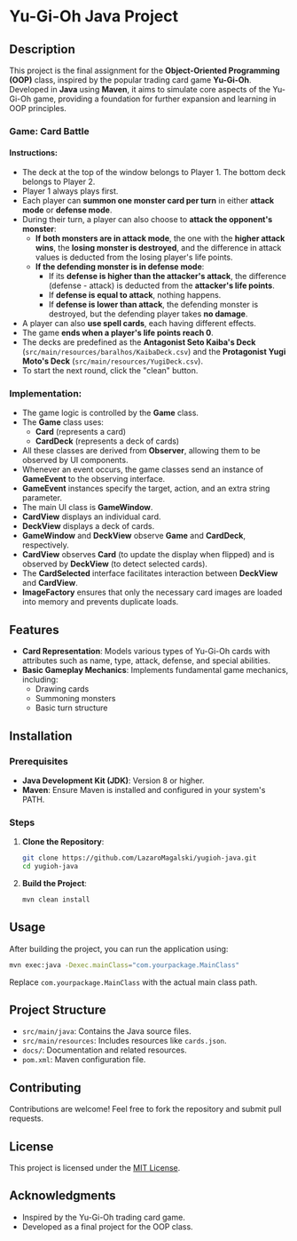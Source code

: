 # Yu-Gi-Oh Java Project

## Description

This project is the final assignment for the **Object-Oriented Programming (OOP)** class, inspired by the popular trading card game **Yu-Gi-Oh**. Developed in **Java** using **Maven**, it aims to simulate core aspects of the Yu-Gi-Oh game, providing a foundation for further expansion and learning in OOP principles.

### Game: Card Battle
#### Instructions:
- The deck at the top of the window belongs to Player 1. The bottom deck belongs to Player 2.
- Player 1 always plays first.
- Each player can **summon one monster card per turn** in either **attack mode** or **defense mode**.
- During their turn, a player can also choose to **attack the opponent's monster**:
  - **If both monsters are in attack mode**, the one with the **higher attack wins**, the **losing monster is destroyed**, and the difference in attack values is deducted from the losing player's life points.
  - **If the defending monster is in defense mode**:
    - If its **defense is higher than the attacker's attack**, the difference (defense - attack) is deducted from the **attacker's life points**.
    - If **defense is equal to attack**, nothing happens.
    - If **defense is lower than attack**, the defending monster is destroyed, but the defending player takes **no damage**.
- A player can also **use spell cards**, each having different effects.
- The game **ends when a player's life points reach 0**.
- The decks are predefined as the **Antagonist Seto Kaiba's Deck** (`src/main/resources/baralhos/KaibaDeck.csv`) and the **Protagonist Yugi Moto's Deck** (`src/main/resources/YugiDeck.csv`).
- To start the next round, click the "clean" button.

### Implementation:
- The game logic is controlled by the **Game** class.
- The **Game** class uses:
  - **Card** (represents a card)
  - **CardDeck** (represents a deck of cards)
- All these classes are derived from **Observer**, allowing them to be observed by UI components.
- Whenever an event occurs, the game classes send an instance of **GameEvent** to the observing interface.
- **GameEvent** instances specify the target, action, and an extra string parameter.
- The main UI class is **GameWindow**.
- **CardView** displays an individual card.
- **DeckView** displays a deck of cards.
- **GameWindow** and **DeckView** observe **Game** and **CardDeck**, respectively.
- **CardView** observes **Card** (to update the display when flipped) and is observed by **DeckView** (to detect selected cards).
- The **CardSelected** interface facilitates interaction between **DeckView** and **CardView**.
- **ImageFactory** ensures that only the necessary card images are loaded into memory and prevents duplicate loads.

## Features

- **Card Representation**: Models various types of Yu-Gi-Oh cards with attributes such as name, type, attack, defense, and special abilities.
- **Basic Gameplay Mechanics**: Implements fundamental game mechanics, including:
  - Drawing cards
  - Summoning monsters
  - Basic turn structure

## Installation

### Prerequisites

- **Java Development Kit (JDK)**: Version 8 or higher.
- **Maven**: Ensure Maven is installed and configured in your system's PATH.

### Steps

1. **Clone the Repository**:
   ```bash
   git clone https://github.com/LazaroMagalski/yugioh-java.git
   cd yugioh-java
   ```

2. **Build the Project**:
   ```bash
   mvn clean install
   ```

## Usage

After building the project, you can run the application using:

```bash
mvn exec:java -Dexec.mainClass="com.yourpackage.MainClass"
```

Replace `com.yourpackage.MainClass` with the actual main class path.

## Project Structure

- `src/main/java`: Contains the Java source files.
- `src/main/resources`: Includes resources like `cards.json`.
- `docs/`: Documentation and related resources.
- `pom.xml`: Maven configuration file.

## Contributing

Contributions are welcome! Feel free to fork the repository and submit pull requests.

## License

This project is licensed under the [MIT License](LICENSE).

## Acknowledgments

- Inspired by the Yu-Gi-Oh trading card game.
- Developed as a final project for the OOP class.


